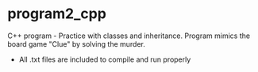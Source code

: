 # program2_cpp
C++ program - Practice with classes and inheritance. Program mimics the board game "Clue" by solving the murder.
- All .txt files are included to compile and run properly
